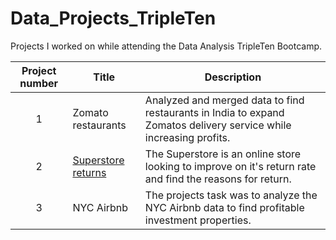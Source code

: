 # Data_Projects_TripleTen
Projects I worked on while attending the Data Analysis TripleTen Bootcamp.





| Project number | Title | Description |
| :-----------: | ----------- |----------- |
| 1 | Zomato restaurants | Analyzed and merged data to find restaurants in India to expand Zomatos delivery service while increasing profits.|
| 2 | [Superstore returns](https://github.com/Cooper-kitrel/Data_Projects_TripleTen/tree/main/Zomato%20restaurants/Final%20Project) | The Superstore is an online store looking to improve on it's return rate and find the reasons for return. |
| 3 | NYC Airbnb | The projects task was to analyze the NYC Airbnb data to find profitable investment properties. |

